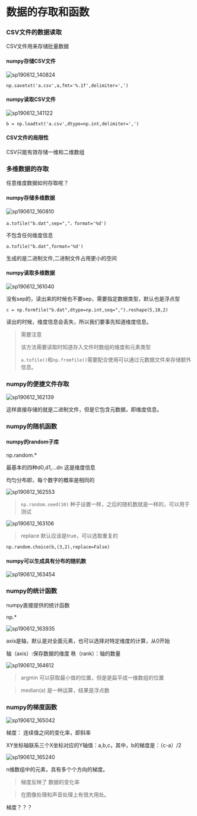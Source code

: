 



# 数据的存取和函数

### CSV文件的数据读取

CSV文件用来存储批量数据

#### numpy存储CSV文件

![sp190612_140824](.\images\sp190612_140824.png)

`np.savetxt('a.csv',a,fmt='%.1f',delimiter=',')`

#### numpy读取CSV文件

![sp190612_141122](.\images\sp190612_141122.png)

`b = np.loadtxt('a.csv',dtype=np.int,delimiter=',')`

#### CSV文件的局限性

CSV只能有效存储一维和二维数组



### 多维数据的存取

任意维度数据如何存取呢？

#### numpy存储多维数据

![sp190612_160810](.\images\sp190612_160810.png)

`a.tofile("b.dat",sep=","，format='%d')`

不包含任何维度信息

`a.tofile("b.dat",format='%d')`

生成的是二进制文件,二进制文件占用更小的空间



#### numpy读取多维数据
![sp190612_161040](.\images\sp190612_161040.png)

没有sep的，读出来的时候也不要sep，需要指定数据类型，默认也是浮点型

`c = np.formfile("b.dat",dtype=np.int,seq=",").reshape(5,10,2)`

读出的时候，维度信息会丢失，所以我们要事先知道维度信息。

> 需要注意
>
> 该方法需要读取时知道存入文件时数组的维度和元素类型
>
> `a.tofile()`和`np.fromfile()`需要配合使用可以通过元数据文件来存储额外信息。



### numpy的便捷文件存取

![sp190612_162139](.\images\sp190612_162139.png)

这样直接存储的就是二进制文件，但是它包含元数据，即维度信息。



### numpy的随机函数

#### numpy的random子库

np.random.*

最基本的四种d0,d1,...dn 这是维度信息

均匀分布即，每个数字的概率是相同的

![sp190612_162553](.\images\sp190612_162553.png)

> `np.random.seed(10)` 种子设置一样，之后的随机数就是一样的，可以用于测试

![sp190612_163106](.\images\sp190612_163106.png)

> replace 默认应该是true，可以选取重复的

`np.random.choice(b,(3,2),replace=False)`



#### numpy可以生成具有分布的随机数

![sp190612_163454](.\images\sp190612_163454.png)



### numpy的统计函数

numpy直接提供的统计函数

np.*

![sp190612_163935](.\images\sp190612_163935.png)

axis是轴，默认是对全面元素，也可以选择对特定维度的计算，从0开始

轴（axis）:保存数据的维度
秩（rank）：轴的数量

![sp190612_164612](.\images\sp190612_164612.png)

> argmin 可以获取最小值的位置，但是是扁平成一维数组的位置

> median(a) 是一种运算，结果是浮点数



### numpy的梯度函数

![sp190612_165042](.\images\sp190612_165042.png)

梯度： 连续值之间的变化率，即斜率

XY坐标轴联系三个X坐标对应的Y轴值：a,b,c，其中，b的梯度是：（c-a）/2

![sp190612_165240](.\images\sp190612_165240.png)

n维数组中的元素，具有多个个方向的梯度。

> 梯度反映了 数据的变化率

> 在图像处理和声音处理上有很大用处。



梯度？？？